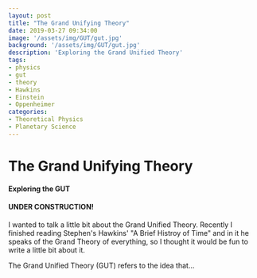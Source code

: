 ```yaml
---
layout: post
title: "The Grand Unifying Theory"
date: 2019-03-27 09:34:00
image: '/assets/img/GUT/gut.jpg'
background: '/assets/img/GUT/gut.jpg'
description: 'Exploring the Grand Unified Theory'
tags:
- physics
- gut
- theory
- Hawkins
- Einstein
- Oppenheimer
categories:
- Theoretical Physics
- Planetary Science
---
```


# The Grand Unifying Theory
#### Exploring the GUT

#### UNDER CONSTRUCTION!


I wanted to talk a little bit about the Grand Unified Theory. Recently I finished reading Stephen's Hawkins' "A Brief Histroy of Time" and in it he speaks of the Grand Theory of everything, so I thought it would be fun to write a little bit about it. 

The Grand Unified Theory (GUT) refers to the idea that...
